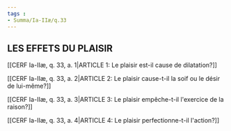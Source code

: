 ```yaml
---
tags : 
- Summa/Ia-IIæ/q.33
---
```


## LES EFFETS DU PLAISIR

[[CERF Ia-IIæ, q. 33, a. 1|ARTICLE 1: Le plaisir est-il cause de dilatation?]]

[[CERF Ia-IIæ, q. 33, a. 2|ARTICLE 2: Le plaisir cause-t-il la soif ou le désir de lui-même?]]

[[CERF Ia-IIæ, q. 33, a. 3|ARTICLE 3: Le plaisir empêche-t-il l'exercice de la raison?]]

[[CERF Ia-IIæ, q. 33, a. 4|ARTICLE 4: Le plaisir perfectionne-t-il l'action?]]

